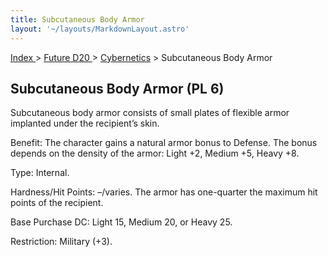 ```yaml
---
title: Subcutaneous Body Armor
layout: '~/layouts/MarkdownLayout.astro'
---
```


[ Index ](/) > [ Future D20 ](/future.d20.srd) > [Cybernetics](/future.d20.srd/cybernetics) > Subcutaneous Body Armor

## Subcutaneous Body Armor (PL 6)

Subcutaneous body armor consists of small plates of flexible armor implanted
under the recipient’s skin.

Benefit: The character gains a natural armor bonus to Defense. The bonus
depends on the density of the armor: Light +2, Medium +5, Heavy +8.

Type: Internal.

Hardness/Hit Points: –/varies. The armor has one-quarter the maximum hit
points of the recipient.

Base Purchase DC: Light 15, Medium 20, or Heavy 25.

Restriction: Military (+3).

